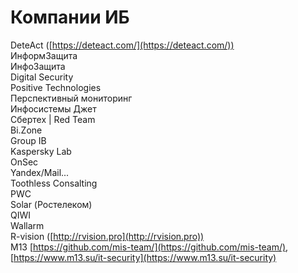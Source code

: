 # Компании ИБ

DeteAct ([https://deteact.com/](https://deteact.com/)) \
ИнформЗащита \
ИнфоЗащита \
Digital Security \
Positive Technologies \
Перспективный мониторинг \
Инфосистемы Джет \
Сбертех | Red Team \
Bi.Zone \
Group IB \
Kaspersky Lab \
OnSec \
Yandex/Mail... \
Toothless Consalting \
PWC \
Solar (Ростелеком) \
QIWI\
Wallarm \
R-vision ([http://rvision.pro](http://rvision.pro)) \
M13 [https://github.com/mis-team/](https://github.com/mis-team/), [https://www.m13.su/it-security](https://www.m13.su/it-security)
